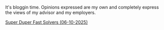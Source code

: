 It's bloggin time. Opinions expressed are my own and completely express the views of my advisor and my employers. 

[Super Duper Fast Solvers (06-10-2025)](06-10-2025-Super%20Duper%20Fast%20Solvers)
